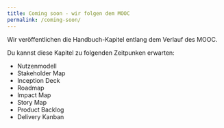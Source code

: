 ```yaml
---
title: Coming soon - wir folgen dem MOOC
permalink: /coming-soon/
---
```


Wir veröffentlichen die Handbuch-Kapitel entlang dem Verlauf des MOOC.

Du kannst diese Kapitel zu folgenden Zeitpunken erwarten:

* Nutzenmodell
* Stakeholder Map
* Inception Deck
* Roadmap
* Impact Map
* Story Map
* Product Backlog
* Delivery Kanban

